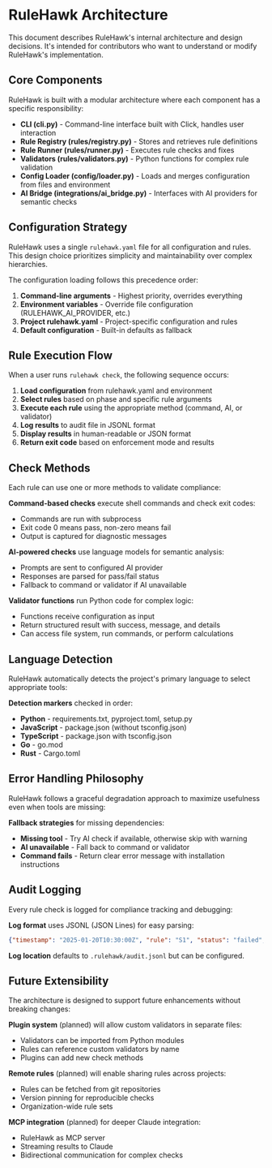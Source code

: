 # RuleHawk Architecture

This document describes RuleHawk's internal architecture and design decisions. It's intended for contributors who want to understand or modify RuleHawk's implementation.

## Core Components

RuleHawk is built with a modular architecture where each component has a specific responsibility:

- **CLI (cli.py)** - Command-line interface built with Click, handles user interaction
- **Rule Registry (rules/registry.py)** - Stores and retrieves rule definitions
- **Rule Runner (rules/runner.py)** - Executes rule checks and fixes
- **Validators (rules/validators.py)** - Python functions for complex rule validation
- **Config Loader (config/loader.py)** - Loads and merges configuration from files and environment
- **AI Bridge (integrations/ai_bridge.py)** - Interfaces with AI providers for semantic checks

## Configuration Strategy

RuleHawk uses a single `rulehawk.yaml` file for all configuration and rules. This design choice prioritizes simplicity and maintainability over complex hierarchies.

The configuration loading follows this precedence order:
1. **Command-line arguments** - Highest priority, overrides everything
2. **Environment variables** - Override file configuration (RULEHAWK_AI_PROVIDER, etc.)
3. **Project rulehawk.yaml** - Project-specific configuration and rules
4. **Default configuration** - Built-in defaults as fallback

## Rule Execution Flow

When a user runs `rulehawk check`, the following sequence occurs:

1. **Load configuration** from rulehawk.yaml and environment
2. **Select rules** based on phase and specific rule arguments
3. **Execute each rule** using the appropriate method (command, AI, or validator)
4. **Log results** to audit file in JSONL format
5. **Display results** in human-readable or JSON format
6. **Return exit code** based on enforcement mode and results

## Check Methods

Each rule can use one or more methods to validate compliance:

**Command-based checks** execute shell commands and check exit codes:
- Commands are run with subprocess
- Exit code 0 means pass, non-zero means fail
- Output is captured for diagnostic messages

**AI-powered checks** use language models for semantic analysis:
- Prompts are sent to configured AI provider
- Responses are parsed for pass/fail status
- Fallback to command or validator if AI unavailable

**Validator functions** run Python code for complex logic:
- Functions receive configuration as input
- Return structured result with success, message, and details
- Can access file system, run commands, or perform calculations

## Language Detection

RuleHawk automatically detects the project's primary language to select appropriate tools:

**Detection markers** checked in order:
- **Python** - requirements.txt, pyproject.toml, setup.py
- **JavaScript** - package.json (without tsconfig.json)
- **TypeScript** - package.json with tsconfig.json
- **Go** - go.mod
- **Rust** - Cargo.toml

## Error Handling Philosophy

RuleHawk follows a graceful degradation approach to maximize usefulness even when tools are missing:

**Fallback strategies** for missing dependencies:
- **Missing tool** - Try AI check if available, otherwise skip with warning
- **AI unavailable** - Fall back to command or validator
- **Command fails** - Return clear error message with installation instructions

## Audit Logging

Every rule check is logged for compliance tracking and debugging:

**Log format** uses JSONL (JSON Lines) for easy parsing:
```json
{"timestamp": "2025-01-20T10:30:00Z", "rule": "S1", "status": "failed", "message": "Hardcoded API key detected", "severity": "error"}
```

**Log location** defaults to `.rulehawk/audit.jsonl` but can be configured.

## Future Extensibility

The architecture is designed to support future enhancements without breaking changes:

**Plugin system** (planned) will allow custom validators in separate files:
- Validators can be imported from Python modules
- Rules can reference custom validators by name
- Plugins can add new check methods

**Remote rules** (planned) will enable sharing rules across projects:
- Rules can be fetched from git repositories
- Version pinning for reproducible checks
- Organization-wide rule sets

**MCP integration** (planned) for deeper Claude integration:
- RuleHawk as MCP server
- Streaming results to Claude
- Bidirectional communication for complex checks